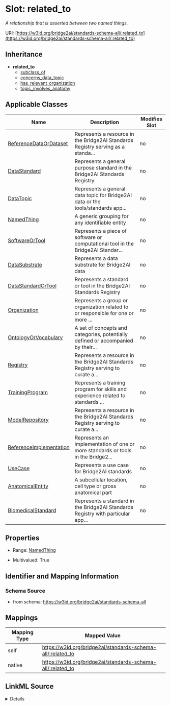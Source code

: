 

# Slot: related_to


_A relationship that is asserted between two named things._





URI: [https://w3id.org/bridge2ai/standards-schema-all/:related_to](https://w3id.org/bridge2ai/standards-schema-all/:related_to)




## Inheritance

* **related_to**
    * [subclass_of](subclass_of.md)
    * [concerns_data_topic](concerns_data_topic.md)
    * [has_relevant_organization](has_relevant_organization.md)
    * [topic_involves_anatomy](topic_involves_anatomy.md)






## Applicable Classes

| Name | Description | Modifies Slot |
| --- | --- | --- |
| [ReferenceDataOrDataset](ReferenceDataOrDataset.md) | Represents a resource in the Bridge2AI Standards Registry serving as a standa... |  no  |
| [DataStandard](DataStandard.md) | Represents a general purpose standard in the Bridge2AI Standards Registry |  no  |
| [DataTopic](DataTopic.md) | Represents a general data topic for Bridge2AI data or the tools/standards app... |  no  |
| [NamedThing](NamedThing.md) | A generic grouping for any identifiable entity |  no  |
| [SoftwareOrTool](SoftwareOrTool.md) | Represents a piece of software or computational tool in the Bridge2AI Standar... |  no  |
| [DataSubstrate](DataSubstrate.md) | Represents a data substrate for Bridge2AI data |  no  |
| [DataStandardOrTool](DataStandardOrTool.md) | Represents a standard or tool in the Bridge2AI Standards Registry |  no  |
| [Organization](Organization.md) | Represents a group or organization related to or responsible for one or more ... |  no  |
| [OntologyOrVocabulary](OntologyOrVocabulary.md) | A set of concepts and categories, potentially defined or accompanied by their... |  no  |
| [Registry](Registry.md) | Represents a resource in the Bridge2AI Standards Registry serving to curate a... |  no  |
| [TrainingProgram](TrainingProgram.md) | Represents a training program for skills and experience related to standards ... |  no  |
| [ModelRepository](ModelRepository.md) | Represents a resource in the Bridge2AI Standards Registry serving to curate a... |  no  |
| [ReferenceImplementation](ReferenceImplementation.md) | Represents an implementation of one or more standards or tools in the Bridge2... |  no  |
| [UseCase](UseCase.md) | Represents a use case for Bridge2AI standards |  no  |
| [AnatomicalEntity](AnatomicalEntity.md) | A subcellular location, cell type or gross anatomical part |  no  |
| [BiomedicalStandard](BiomedicalStandard.md) | Represents a standard in the Bridge2AI Standards Registry with particular app... |  no  |







## Properties

* Range: [NamedThing](NamedThing.md)

* Multivalued: True





## Identifier and Mapping Information







### Schema Source


* from schema: https://w3id.org/bridge2ai/standards-schema-all




## Mappings

| Mapping Type | Mapped Value |
| ---  | ---  |
| self | https://w3id.org/bridge2ai/standards-schema-all/:related_to |
| native | https://w3id.org/bridge2ai/standards-schema-all/:related_to |




## LinkML Source

<details>
```yaml
name: related_to
description: A relationship that is asserted between two named things.
from_schema: https://w3id.org/bridge2ai/standards-schema-all
rank: 1000
domain: NamedThing
inherited: true
alias: related_to
domain_of:
- NamedThing
- Organization
symmetric: true
range: NamedThing
multivalued: true

```
</details>